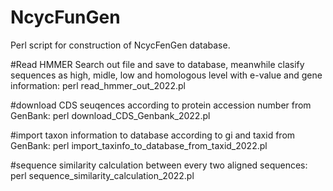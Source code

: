 # NcycFunGen
Perl script for construction of NcycFenGen database.

#Read HMMER Search out file and save to database, meanwhile clasify sequences as high, midle, low and homologous level with e-value and gene information:
perl read_hmmer_out_2022.pl

#download CDS seuqences according to protein accession number from GenBank:
perl download_CDS_Genbank_2022.pl

#import taxon information to database according to gi and taxid from GenBank:
perl import_taxinfo_to_database_from_taxid_2022.pl

#sequence similarity calculation between every two aligned sequences:
perl sequence_similarity_calculation_2022.pl
